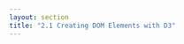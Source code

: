 ```yaml
---
layout: section
title: "2.1 Creating DOM Elements with D3"
---
```


<div>
    <style>
        .chart-example {
            margin: 20px;
            padding: 10px;
            border: solid 1px #babdb6;
        }

        /* Chapter 2 */
        .data-item {
            border: solid 1px black;
            margin: 4px;
            padding: 4px;
            background-color: #eeeeec;
        }
    </style>
</div>

# {{ page.title }}

## Method Chaining

<div class="chart-example" id="chart-01"></div>

<script>
    // Create a simple array with three elements.
    var data = ['a', 'b', 'c'];

    // Select the container div element, create a selection for the inner
    // divs. Bind the data and append the items on enter. Append a paragraph
    // to each div and set the text attribute.
    d3.select('#chart-01').selectAll('div.data-item')
        .data(data)
        .enter()
        .append('div')
        .attr('class', 'data-item')
        .append('p')
        .text(function(d) { return d; });
</script>


## Using selection.call

<div class="chart-example" id="chart-02"></div>

<script>
    // We can use selection.call to encapsulate the div content creation logic.
    d3.select('#chart-02').selectAll('div.data-item')
        .data(data)
        .enter()
        .append('div')
        .call(function(selection) {
            selection.each(function(data) {
                d3.select(this)
                    .attr('class', 'data-item')
                    .append('p')
                    .text(data);
            });
        });
</script>


## Defining the Call Argument Function

<div class="chart-example" id="chart-03"></div>

<script>
    // Initialization function
    function initDiv(selection) {
        selection.each(function(data) {
            d3.select(this)
                .attr('class', 'data-item')
                .append('p')
                .text(data);
        });
    }

    // Call the initDiv function on each div.data-item element.
    d3.select('#chart-03').selectAll('div.data-item')
        .data(data)
        .enter()
        .append('div')
        .call(initDiv);
</script>


## Creating a SVG Element

<div class="chart-example" id="chart-04"></div>

<script>
    // SVG Dimensions
    var width = 400,
        height = 40;

    // Initialization function
    function chart(selection) {
        selection.each(function(data) {

            // Bind the data to the svg selection.
            var div = d3.select(this).attr('class', 'data-item'),
                svg = div.selectAll('svg').data([data]),
                svgEnter = svg.enter();

            // Create the svg element and the background rectangle.
            svgEnter.append('svg')
                .attr('width', width)
                .attr('height', height)
                .append('rect')
                .attr('width', width)
                .attr('height', height)
                .attr('fill', 'white');
        });
    }

    // Use the chart function to append a SVG element in each div.
    d3.select('#chart-04').selectAll('div.data-item')
        .data(data)
        .enter()
        .append('div')
        .call(chart);
</script>
